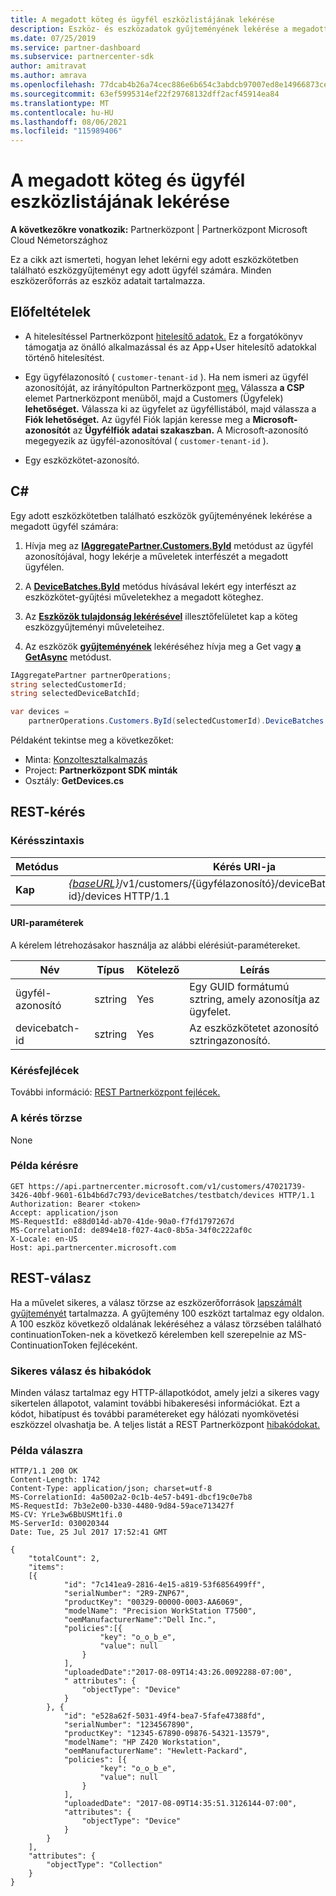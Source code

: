 ```yaml
---
title: A megadott köteg és ügyfél eszközlistájának lekérése
description: Eszköz- és eszközadatok gyűjteményének lekérése a megadott eszközkötetben az ügyfél számára.
ms.date: 07/25/2019
ms.service: partner-dashboard
ms.subservice: partnercenter-sdk
author: amitravat
ms.author: amrava
ms.openlocfilehash: 77dcab4b26a74cec886e6b654c3abdcb97007ed8e14966873ce43fdcbc1d2809
ms.sourcegitcommit: 63ef5995314ef22f29768132dff2acf45914ea84
ms.translationtype: MT
ms.contentlocale: hu-HU
ms.lasthandoff: 08/06/2021
ms.locfileid: "115989406"
---
```

# <a name="get-a-list-of-devices-for-the-specified-batch-and-customer"></a>A megadott köteg és ügyfél eszközlistájának lekérése

**A következőkre vonatkozik:** Partnerközpont | Partnerközpont Microsoft Cloud Németországhoz

Ez a cikk azt ismerteti, hogyan lehet lekérni egy adott eszközkötetben található eszközgyűjteményt egy adott ügyfél számára. Minden eszközerőforrás az eszköz adatait tartalmazza.

## <a name="prerequisites"></a>Előfeltételek

- A hitelesítéssel Partnerközpont [hitelesítő adatok.](partner-center-authentication.md) Ez a forgatókönyv támogatja az önálló alkalmazással és az App+User hitelesítő adatokkal történő hitelesítést.

- Egy ügyfélazonosító ( `customer-tenant-id` ). Ha nem ismeri az ügyfél azonosítóját, az irányítópulton Partnerközpont [meg.](https://partner.microsoft.com/dashboard) Válassza **a CSP** elemet Partnerközpont menüből, majd a Customers (Ügyfelek) **lehetőséget.** Válassza ki az ügyfelet az ügyféllistából, majd válassza a **Fiók lehetőséget.** Az ügyfél Fiók lapján keresse meg a **Microsoft-azonosítót** az **Ügyfélfiók adatai szakaszban.** A Microsoft-azonosító megegyezik az ügyfél-azonosítóval ( `customer-tenant-id` ).

- Egy eszközkötet-azonosító.

## <a name="c"></a>C\#

Egy adott eszközkötetben található eszközök gyűjteményének lekérése a megadott ügyfél számára:

1. Hívja meg az [**IAggregatePartner.Customers.ById**](/dotnet/api/microsoft.store.partnercenter.customers.icustomercollection.byid) metódust az ügyfél azonosítójával, hogy lekérje a műveletek interfészét a megadott ügyfélen.

2. A [**DeviceBatches.ById**](/dotnet/api/microsoft.store.partnercenter.devicesdeployment.idevicesbatchcollection.byid) metódus hívásával lekért egy interfészt az eszközkötet-gyűjtési műveletekhez a megadott köteghez.

3. Az [**Eszközök tulajdonság lekérésével**](/dotnet/api/microsoft.store.partnercenter.devicesdeployment.idevicesbatch.devices) illesztőfelületet kap a köteg eszközgyűjteményi műveleteihez.

4. Az eszközök [**gyűjteményének**](/dotnet/api/microsoft.store.partnercenter.devicesdeployment.idevicecollection.get) lekéréséhez hívja meg a Get vagy [**a GetAsync**](/dotnet/api/microsoft.store.partnercenter.devicesdeployment.idevicecollection.getasync) metódust.

``` csharp
IAggregatePartner partnerOperations;
string selectedCustomerId;
string selectedDeviceBatchId;

var devices =
    partnerOperations.Customers.ById(selectedCustomerId).DeviceBatches.ById(selectedDeviceBatchId).Devices.Get();
```

Példaként tekintse meg a következőket:

- Minta: [Konzoltesztalkalmazás](console-test-app.md)
- Project: **Partnerközpont SDK minták**
- Osztály: **GetDevices.cs**

## <a name="rest-request"></a>REST-kérés

### <a name="request-syntax"></a>Kérésszintaxis

| Metódus  | Kérés URI-ja                                                                                                            |
|---------|------------------------------------------------------------------------------------------------------------------------|
| **Kap** | [*{baseURL}*](partner-center-rest-urls.md)/v1/customers/{ügyfélazonosító}/deviceBatches/{devicebatch-id}/devices HTTP/1.1 |

#### <a name="uri-parameters"></a>URI-paraméterek

A kérelem létrehozásakor használja az alábbi elérésiút-paramétereket.

| Név           | Típus   | Kötelező | Leírás                                           |
|----------------|--------|----------|-------------------------------------------------------|
| ügyfél-azonosító    | sztring | Yes      | Egy GUID formátumú sztring, amely azonosítja az ügyfelet. |
| devicebatch-id | sztring | Yes      | Az eszközkötetet azonosító sztringazonosító. |

### <a name="request-headers"></a>Kérésfejlécek

További információ: [REST Partnerközpont fejlécek.](headers.md)

### <a name="request-body"></a>A kérés törzse

None

### <a name="request-example"></a>Példa kérésre

```http
GET https://api.partnercenter.microsoft.com/v1/customers/47021739-3426-40bf-9601-61b4b6d7c793/deviceBatches/testbatch/devices HTTP/1.1
Authorization: Bearer <token>
Accept: application/json
MS-RequestId: e88d014d-ab70-41de-90a0-f7fd1797267d
MS-CorrelationId: de894e18-f027-4ac0-8b5a-34f0c222af0c
X-Locale: en-US
Host: api.partnercenter.microsoft.com
```

## <a name="rest-response"></a>REST-válasz

Ha a művelet sikeres, a válasz törzse az eszközerőforrások [lapszámált gyűjteményét](device-deployment-resources.md#device) tartalmazza. A gyűjtemény 100 eszközt tartalmaz egy oldalon. A 100 eszköz következő oldalának lekéréséhez a válasz törzsében található continuationToken-nek a következő kérelemben kell szerepelnie az MS-ContinuationToken fejléceként.

### <a name="response-success-and-error-codes"></a>Sikeres válasz és hibakódok

Minden válasz tartalmaz egy HTTP-állapotkódot, amely jelzi a sikeres vagy sikertelen állapotot, valamint további hibakeresési információkat. Ezt a kódot, hibatípust és további paramétereket egy hálózati nyomkövetési eszközzel olvashatja be. A teljes listát a REST Partnerközpont [hibakódokat.](error-codes.md)

### <a name="response-example"></a>Példa válaszra

```http
HTTP/1.1 200 OK
Content-Length: 1742
Content-Type: application/json; charset=utf-8
MS-CorrelationId: 4a5002a2-0c1b-4e57-b491-dbcf19c0e7b8
MS-RequestId: 7b3e2e00-b330-4480-9d84-59ace713427f
MS-CV: YrLe3w6BbUSMt1fi.0
MS-ServerId: 030020344
Date: Tue, 25 Jul 2017 17:52:41 GMT

{
    "totalCount": 2,
    "items":
    [{
            "id": "7c141ea9-2816-4e15-a819-53f6856499ff",
            "serialNumber": "2R9-ZNP67",
            "productKey": "00329-00000-0003-AA6069",
            "modelName": "Precision WorkStation T7500",
            "oemManufacturerName":"Dell Inc.",
            "policies":[{
                    "key": "o_o_b_e",
                    "value": null
                }
            ],
            "uploadedDate":"2017-08-09T14:43:26.0092288-07:00",
            " attributes": {
                "objectType": "Device"
            }
        }, {
            "id": "e528a62f-5031-49f4-bea7-5fafe47388fd",
            "serialNumber": "1234567890",
            "productKey": "12345-67890-09876-54321-13579",
            "modelName": "HP Z420 Workstation",
            "oemManufacturerName": "Hewlett-Packard",
            "policies": [{
                    "key": "o_o_b_e",
                    "value": null
                }
            ],
            "uploadedDate": "2017-08-09T14:35:51.3126144-07:00",
            "attributes": {
                "objectType": "Device"
            }
        }
    ],
    "attributes": {
        "objectType": "Collection"
    }
}
```
